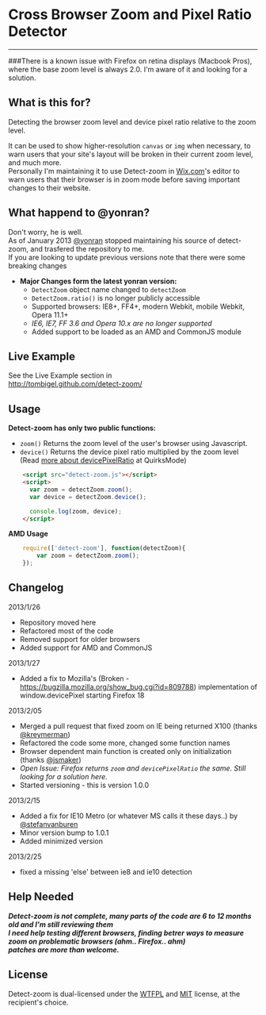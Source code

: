 Cross Browser Zoom and Pixel Ratio Detector
======
------


###There is a known issue with Firefox on retina displays (Macbook Pros), where the base zoom level is always 2.0. I'm aware of it and looking for a solution.


What is this for?
------
Detecting the browser zoom level and device pixel ratio relative to the zoom level.

It can be used to show higher-resolution `canvas` or `img` when necessary, 
to warn users that your site's layout will be broken in their current zoom level, 
and much more.    
Personally I'm maintaining it to use Detect-zoom in [Wix.com](http://wix.com)'s editor to warn users
that their browser is in zoom mode before saving important changes to their website.

What happend to @yonran?
------
Don't worry, he is well.  
As of January 2013 [@yonran](https://github.com/yonran) stopped maintaining his source of detect-zoom, and trasfered the repository to me.  
If you are looking to update previous versions note that there were some breaking changes

* **Major Changes form the latest yonran version:**
    * `DetectZoom` object name changed to `detectZoom`
    * `DetectZoom.ratio()` is no longer publicly accessible
    * Supported browsers: IE8+, FF4+, modern Webkit, mobile Webkit, Opera 11.1+
    * *IE6, IE7, FF 3.6 and Opera 10.x are no longer supported*
    * Added support to be loaded as an AMD and CommonJS module

Live Example 
------
See the Live Example section in  
http://tombigel.github.com/detect-zoom/

Usage
------
**Detect-zoom has only two public functions:**  
* `zoom()`   Returns the zoom level of the user's browser using Javascript.  
* `device()`   Returns the device pixel ratio multiplied by the zoom level (Read [more about devicePixelRatio](http://www.quirksmode.org/blog/archives/2012/07/more_about_devi.html) at QuirksMode)

```html
    <script src="detect-zoom.js"></script>
    <script>
      var zoom = detectZoom.zoom();
      var device = detectZoom.device();

      console.log(zoom, device);
    </script>
```

**AMD Usage**

```javascript
    require(['detect-zoom'], function(detectZoom){
        var zoom = detectZoom.zoom();
    });
```

Changelog
------

2013/1/26 
* Repository moved here
* Refactored most of the code
* Removed support for older browsers
* Added support for AMD and CommonJS

2013/1/27
* Added a fix to Mozilla's (Broken - https://bugzilla.mozilla.org/show_bug.cgi?id=809788) 
implementation of window.devicePixel starting Firefox 18

2013/2/05
* Merged a pull request that fixed zoom on IE being returned X100 (thanks [@kreymerman](https://github.com/kreymerman))
* Refactored the code some more, changed some function names
* Browser dependent main function is created only on initialization (thanks [@jsmaker](https://github.com/jsmaker))
* _Open Issue: Firefox returns `zoom` and `devicePixelRatio` the same. Still looking for a solution here._
* Started versioning - this is version 1.0.0

2013/2/15
* Added a fix for IE10 Metro (or whatever MS calls it these days..) by [@stefanvanburen](https://github.com/stefanvanburen)
* Minor version bump to 1.0.1
* Added minimized version

2013/2/25
* fixed a missing 'else' between ie8 and ie10 detection

Help Needed
------

***Detect-zoom is not complete, many parts of the code are 6 to 12 months old and I'm still reviewing them  
I need help testing different browsers, finding betrer ways to measure zoom on problematic browsers (ahm.. Firefox.. ahm)  
patches are more than welcome.***


License
------

Detect-zoom is dual-licensed under the [WTFPL](http://www.wtfpl.net/about/) and [MIT](http://opensource.org/licenses/MIT) license, at the recipient's choice.
